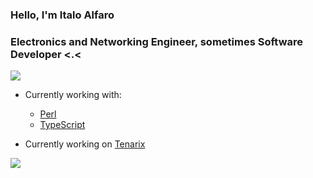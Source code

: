 <h3 align="left">Hello, I'm Italo Alfaro</h3>
<h3 align="left">Electronics and Networking Engineer, sometimes Software Developer <.<</h3>

<a href="https://wakatime.com"><img src="https://wakatime.com/share/@Akuqt/b8780c75-6b68-415e-b7cb-ac758914be57.png" /></a>

- Currently working with: 
    * [Perl](https://www.perl.org)
    * [TypeScript](https://www.typescriptlang.org)
  
- Currently working on [Tenarix](https://github.com/tenarixorg/tenarix)

![](https://hit.yhype.me/github/profile?user_id=59491697)
